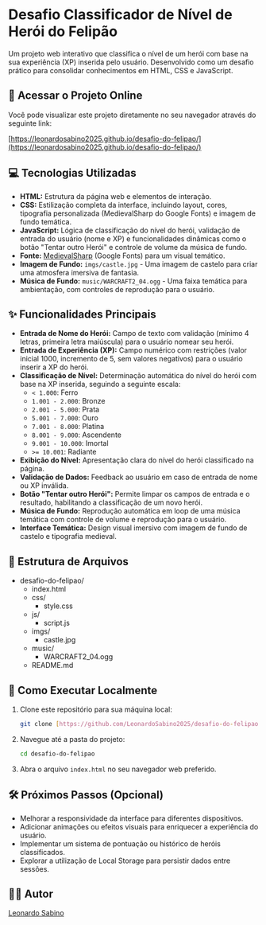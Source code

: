 # Desafio Classificador de Nível de Herói do Felipão

Um projeto web interativo que classifica o nível de um herói com base na sua experiência (XP) inserida pelo usuário. Desenvolvido como um desafio prático para consolidar conhecimentos em HTML, CSS e JavaScript.

## 🚀 Acessar o Projeto Online

Você pode visualizar este projeto diretamente no seu navegador através do seguinte link:

[https://leonardosabino2025.github.io/desafio-do-felipao/](https://leonardosabino2025.github.io/desafio-do-felipao/)

## 💻 Tecnologias Utilizadas

* **HTML:** Estrutura da página web e elementos de interação.
* **CSS:** Estilização completa da interface, incluindo layout, cores, tipografia personalizada (MedievalSharp do Google Fonts) e imagem de fundo temática.
* **JavaScript:** Lógica de classificação do nível do herói, validação de entrada do usuário (nome e XP) e funcionalidades dinâmicas como o botão "Tentar outro Herói" e controle de volume da música de fundo.
* **Fonte:** [MedievalSharp](https://fonts.googleapis.com/css2?family=MedievalSharp&display=swap) (Google Fonts) para um visual temático.
* **Imagem de Fundo:** `imgs/castle.jpg` - Uma imagem de castelo para criar uma atmosfera imersiva de fantasia.
* **Música de Fundo:** `music/WARCRAFT2_04.ogg` - Uma faixa temática para ambientação, com controles de reprodução para o usuário.

## ✨ Funcionalidades Principais

* **Entrada de Nome do Herói:** Campo de texto com validação (mínimo 4 letras, primeira letra maiúscula) para o usuário nomear seu herói.
* **Entrada de Experiência (XP):** Campo numérico com restrições (valor inicial 1000, incremento de 5, sem valores negativos) para o usuário inserir a XP do herói.
* **Classificação de Nível:** Determinação automática do nível do herói com base na XP inserida, seguindo a seguinte escala:
    * `< 1.000`: Ferro
    * `1.001 - 2.000`: Bronze
    * `2.001 - 5.000`: Prata
    * `5.001 - 7.000`: Ouro
    * `7.001 - 8.000`: Platina
    * `8.001 - 9.000`: Ascendente
    * `9.001 - 10.000`: Imortal
    * `>= 10.001`: Radiante
* **Exibição do Nível:** Apresentação clara do nível do herói classificado na página.
* **Validação de Dados:** Feedback ao usuário em caso de entrada de nome ou XP inválida.
* **Botão "Tentar outro Herói":** Permite limpar os campos de entrada e o resultado, habilitando a classificação de um novo herói.
* **Música de Fundo:** Reprodução automática em loop de uma música temática com controle de volume e reprodução para o usuário.
* **Interface Temática:** Design visual imersivo com imagem de fundo de castelo e tipografia medieval.

## 📂 Estrutura de Arquivos

* desafio-do-felipao/
    * index.html
    * css/
        * style.css
    * js/
        * script.js
    * imgs/
        * castle.jpg
    * music/
        * WARCRAFT2_04.ogg
    * README.md

## 🚀 Como Executar Localmente

1.  Clone este repositório para sua máquina local:
    ```bash
    git clone [https://github.com/LeonardoSabino2025/desafio-do-felipao.git](https://github.com/LeonardoSabino2025/desafio-do-felipao.git)
    ```
2.  Navegue até a pasta do projeto:
    ```bash
    cd desafio-do-felipao
    ```
3.  Abra o arquivo `index.html` no seu navegador web preferido.

## 🛠️ Próximos Passos (Opcional)

* Melhorar a responsividade da interface para diferentes dispositivos.
* Adicionar animações ou efeitos visuais para enriquecer a experiência do usuário.
* Implementar um sistema de pontuação ou histórico de heróis classificados.
* Explorar a utilização de Local Storage para persistir dados entre sessões.

## 🧑‍💻 Autor

[Leonardo Sabino](https://github.com/LeonardoSabino2025)
